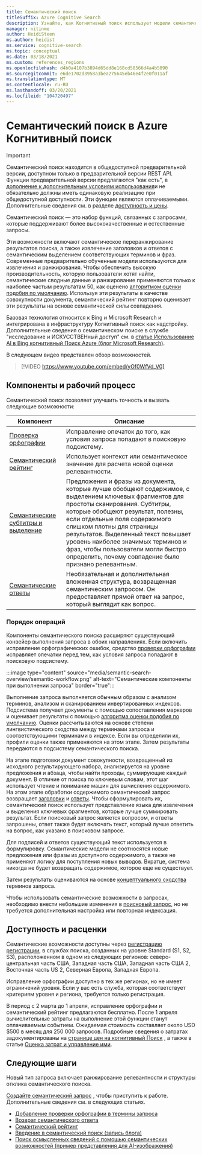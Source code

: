 ```yaml
---
title: Семантический поиск
titleSuffix: Azure Cognitive Search
description: Узнайте, как Когнитивный поиск использует модели семантического поиска с глубоким обучением из Bing, чтобы сделать результаты поиска более интуитивно понятными.
manager: nitinme
author: HeidiSteen
ms.author: heidist
ms.service: cognitive-search
ms.topic: conceptual
ms.date: 03/18/2021
ms.custom: references_regions
ms.openlocfilehash: d4b0a4107b3894d65dd8e168cd58566d4a4b5090
ms.sourcegitcommit: e6de1702d3958a3bea275645eb46e4f2e0f011af
ms.translationtype: MT
ms.contentlocale: ru-RU
ms.lasthandoff: 03/20/2021
ms.locfileid: "104720497"
---
```

# <a name="semantic-search-in-azure-cognitive-search"></a>Семантический поиск в Azure Когнитивный поиск

> [!IMPORTANT]
> Семантический поиск находится в общедоступной предварительной версии, доступном только в предварительной версии REST API. Функции предварительной версии предлагаются "как есть", в [дополнение к дополнительным условиям использования](https://azure.microsoft.com/support/legal/preview-supplemental-terms/)и не обязательно должны иметь одинаковую реализацию при общедоступной доступности. Эти функции являются оплачиваемыми. Дополнительные сведения см. в разделе [доступность и цены](semantic-search-overview.md#availability-and-pricing).

Семантический поиск — это набор функций, связанных с запросами, которые поддерживают более высококачественные и естественные запросы. 

Эти возможности включают семантическое переранжирование результатов поиска, а также извлечение заголовков и ответов с семантическим выделением соответствующих терминов и фраз. Современные предварительно обученные модели используются для извлечения и ранжирования. Чтобы обеспечить высокую производительность, которую пользователи хотят найти, семантические сводные данные и ранжирование применяются только к наиболее частым результатам 50, как оценено [алгоритмом оценки подобия по умолчанию](index-similarity-and-scoring.md#similarity-ranking-algorithms). Используя эти результаты в качестве совокупности документа, семантический рейтинг повторно оценивает эти результаты на основе семантической силы совпадения.

Базовая технология относится к Bing и Microsoft Research и интегрирована в инфраструктуру Когнитивный поиск как надстройку. Дополнительные сведения о семантическом поиске в службе "исследование и ИСКУССТВЕНный доступ" см. в [статье Использование AI в Bing когнитивный Поиск Azure (блог Microsoft Research)](https://www.microsoft.com/research/blog/the-science-behind-semantic-search-how-ai-from-bing-is-powering-azure-cognitive-search/).

В следующем видео представлен обзор возможностей.

> [!VIDEO https://www.youtube.com/embed/yOf0WfVd_V0]

## <a name="components-and-workflow"></a>Компоненты и рабочий процесс

Семантический поиск позволяет улучшить точность и вызвать следующие возможности:

| Компонент | Описание |
|---------|-------------|
| [Проверка орфографии](speller-how-to-add.md) | Исправление опечаток до того, как условия запроса попадают в поисковую подсистему. |
| [Семантический рейтинг](semantic-ranking.md) | Использует контекст или семантическое значение для расчета новой оценки релевантности. |
| [Семантические субтитры и выделение](semantic-how-to-query-request.md) | Предложения и фразы из документа, которые лучше обобщеют содержимое, с выделением ключевых фрагментов для простоты сканирования. Субтитры, которые обобщеют результат, полезны, если отдельные поля содержимого слишком плотны для страницы результатов. Выделенный текст повышает уровень наиболее значимых терминов и фраз, чтобы пользователи могли быстро определить, почему совпадение было признано релевантным. |
| [Семантические ответы](semantic-answers.md) | Необязательная и дополнительная вложенная структура, возвращенная семантическим запросом. Он предоставляет прямой ответ на запрос, который выглядит как вопрос. |

### <a name="order-of-operations"></a>Порядок операций

Компоненты семантического поиска расширяют существующий конвейер выполнения запроса в обоих направлениях. Если включить исправление орфографических ошибок, средство [проверки орфографии](speller-how-to-add.md) исправляет опечатки перед тем, как условия запроса попадают в поисковую подсистему.

:::image type="content" source="media/semantic-search-overview/semantic-workflow.png" alt-text="Семантические компоненты при выполнении запроса" border="true":::

Выполнение запроса выполняется обычным образом с анализом терминов, анализом и сканированием инвертированных индексов. Подсистема получает документы с помощью сопоставления маркеров и оценивает результаты с помощью [алгоритма оценки подобия по умолчанию](index-similarity-and-scoring.md#similarity-ranking-algorithms). Оценки рассчитываются на основе степени лингвистического сходства между терминами запроса и соответствующими терминами в индексе. Если вы определили их, профили оценки также применяются на этом этапе. Затем результаты передаются в подсистему семантического поиска.

На этапе подготовки документ совокупности, возвращенный из исходного результирующего набора, анализируется на уровне предложения и абзаца, чтобы найти проходы, суммирующие каждый документ. В отличие от поиска по ключевым словам, этот шаг использует чтение и понимание машин для вычисления содержимого. На этом этапе обработки содержимого семантический запрос возвращает [заголовки](semantic-how-to-query-request.md) и [ответы](semantic-answers.md). Чтобы сформулировать их, семантический поиск использует представление языка для извлечения и выделения ключевых фрагментов, которые лучше суммировать результат. Если поисковый запрос является вопросом, и ответы запрошены, ответ также будет включать текст, который лучше ответить на вопрос, как указано в поисковом запросе. 

Для подписей и ответов существующий текст используется в формулировку. Семантические модели не соотносятся новые предложения или фразы из доступного содержимого, а также не применяют логику для поступления новых выводов. Вкратце, система никогда не будет возвращать содержимое, которое еще не существует.

Затем результаты оцениваются на основе [концептуального сходства](semantic-ranking.md) терминов запроса.

Чтобы использовать семантические возможности в запросах, необходимо внести небольшие изменения в [поисковый запрос](semantic-how-to-query-request.md), но не требуется дополнительная настройка или повторная индексация.

## <a name="availability-and-pricing"></a>Доступность и расценки

Семантические возможности доступны через [регистрацию регистрации](https://aka.ms/SemanticSearchPreviewSignup), в службах поиска, созданных на уровне Standard (S1, S2, S3), расположенном в одном из следующих регионов: северо-центральная часть США, Западная часть США, Западная часть США 2, Восточная часть US 2, Северная Европа, Западная Европа. 

Исправление орфографии доступно в тех же регионах, но не имеет ограничений уровня. Если у вас есть служба, которая соответствует критериям уровня и региона, требуется только регистрация.

В период с 2 марта до 1 апреля, исправление орфографии и семантический рейтинг предлагаются бесплатно. После 1 апреля вычислительные затраты на выполнение этой функции станут оплачиваемым событием. Ожидаемая стоимость составляет около USD $500 в месяц для 250 000 запросов. Подробные сведения о затратах задокументированы на [странице цен на когнитивный Поиск](https://azure.microsoft.com/pricing/details/search/) , а также в статье [Оценка затрат и управление ими](search-sku-manage-costs.md).

## <a name="next-steps"></a>Следующие шаги

Новый тип запроса включает ранжирование релевантности и структуры отклика семантического поиска.

[Создайте семантический запрос](semantic-how-to-query-request.md) , чтобы приступить к работе. Дополнительные сведения см. в следующих статьях.

+ [Добавление проверки орфографии в термины запроса](speller-how-to-add.md)
+ [Возврат семантического ответа](semantic-answers.md)
+ [Семантический рейтинг](semantic-ranking.md)
+ [Введение в семантический поиск (запись блога)](https://techcommunity.microsoft.com/t5/azure-ai/introducing-semantic-search-bringing-more-meaningful-results-to/ba-p/2175636)
+ [Поиск осмысленных сведений с помощью семантических возможностей (пример представления для AI-изображения)](https://channel9.msdn.com/Shows/AI-Show/Find-meaningful-insights-using-semantic-capabilities-in-Azure-Cognitive-Search)